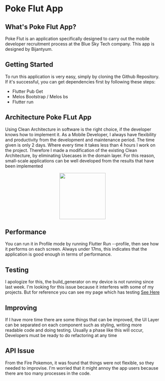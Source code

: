 # Poke Flut App

## What's Poke Flut App?

Poke Flut is an application specifically designed to carry out the mobile developer recruitment process at the Blue Sky Tech company. This app is designed by Bijantyum.

## Getting Started

To run this application is very easy, simply by cloning the Github Repository. If it's successful, you can get dependencies first by following these steps:
- Flutter Pub Get
- Melos Bootstrap / Melos bs
- Flutter run

## Architecture Poke FLut App

Using Clean Architecture in software is the right choice, if the developer knows how to implement it. As a Mobile Developer, I always have flexibility and productivity from the development and maintenance period. The time given is only 2 days. Where every time it takes less than 4 hours I work on the project. Therefore I made a modification of the existing Clean Architecture, by eliminating Usecases in the domain layer. For this reason, small-scale applications can be well developed from the results that have been implemented

<p align="center">
    <img width="150px" src=https://miro.medium.com/v2/resize:fit:1246/format:webp/1*3agykmdxjZsQKpll2BW5-g.jpeg>
</p>

## Performance

You can run it in Profile mode by running Flutter Run --profile, then see how it performs on each screen. Always under 17ms, this indicates that the application is good enough in terms of performance.

## Testing

I apologize for this, the build_generator on my device is not running since last week. I'm looking for this issue because it interferes with some of my projects. But for reference you can see my page which has testing [See Here](https://github.com/Bintaaaa/ditonton/tree/submission-2)

## Improving

If I have more time there are some things that can be improved, the UI Layer can be separated on each component such as styling, writing more readable code and doing testing. Usually a phase like this will occur, Developers must be ready to do refactoring at any time


## API Issue

From the Fire Pokemon, it was found that things were not flexible, so they needed to improvise. I'm worried that it might annoy the app users because there are too many processes in the code.


